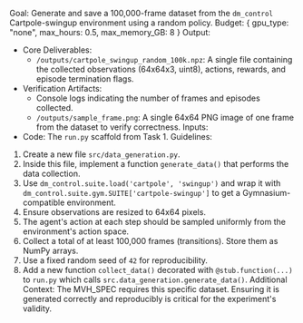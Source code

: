 Goal: Generate and save a 100,000-frame dataset from the `dm_control` Cartpole-swingup environment using a random policy.
Budget: { gpu_type: "none", max_hours: 0.5, max_memory_GB: 8 }
Output:
- Core Deliverables:
    - `/outputs/cartpole_swingup_random_100k.npz`: A single file containing the collected observations (64x64x3, uint8), actions, rewards, and episode termination flags.
- Verification Artifacts:
    - Console logs indicating the number of frames and episodes collected.
    - `/outputs/sample_frame.png`: A single 64x64 PNG image of one frame from the dataset to verify correctness.
Inputs:
- Code: The `run.py` scaffold from Task 1.
Guidelines:
1.  Create a new file `src/data_generation.py`.
2.  Inside this file, implement a function `generate_data()` that performs the data collection.
3.  Use `dm_control.suite.load('cartpole', 'swingup')` and wrap it with `dm_control.suite.gym.SUITE['cartpole-swingup']` to get a Gymnasium-compatible environment.
4.  Ensure observations are resized to 64x64 pixels.
5.  The agent's action at each step should be sampled uniformly from the environment's action space.
6.  Collect a total of at least 100,000 frames (transitions). Store them as NumPy arrays.
7.  Use a fixed random seed of `42` for reproducibility.
8.  Add a new function `collect_data()` decorated with `@stub.function(...)` to `run.py` which calls `src.data_generation.generate_data()`.
Additional Context: The MVH_SPEC requires this specific dataset. Ensuring it is generated correctly and reproducibly is critical for the experiment's validity.